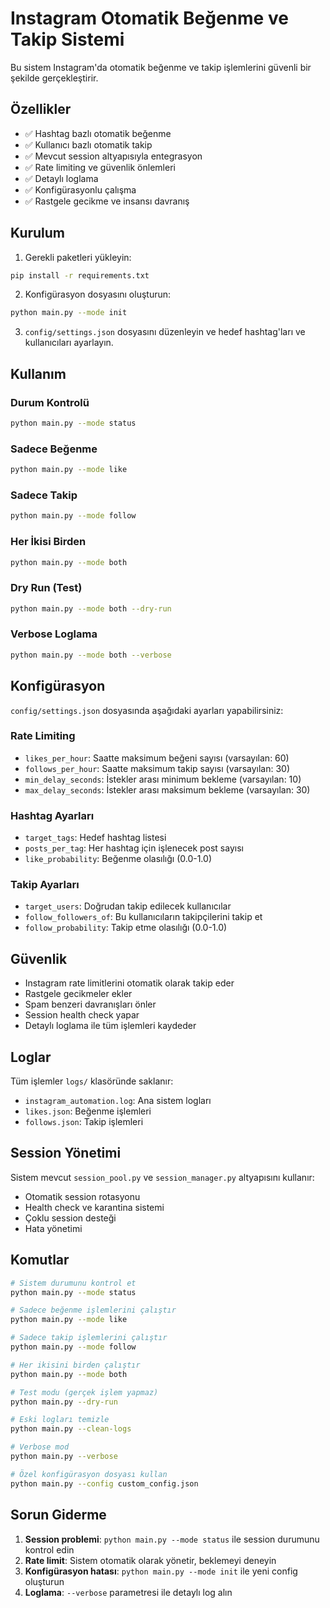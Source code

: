 # Instagram Otomatik Beğenme ve Takip Sistemi

Bu sistem Instagram'da otomatik beğenme ve takip işlemlerini güvenli bir şekilde gerçekleştirir.

## Özellikler

- ✅ Hashtag bazlı otomatik beğenme
- ✅ Kullanıcı bazlı otomatik takip
- ✅ Mevcut session altyapısıyla entegrasyon
- ✅ Rate limiting ve güvenlik önlemleri
- ✅ Detaylı loglama
- ✅ Konfigürasyonlu çalışma
- ✅ Rastgele gecikme ve insansı davranış

## Kurulum

1. Gerekli paketleri yükleyin:
```bash
pip install -r requirements.txt
```

2. Konfigürasyon dosyasını oluşturun:
```bash
python main.py --mode init
```

3. `config/settings.json` dosyasını düzenleyin ve hedef hashtag'ları ve kullanıcıları ayarlayın.

## Kullanım

### Durum Kontrolü
```bash
python main.py --mode status
```

### Sadece Beğenme
```bash
python main.py --mode like
```

### Sadece Takip
```bash
python main.py --mode follow
```

### Her İkisi Birden
```bash
python main.py --mode both
```

### Dry Run (Test)
```bash
python main.py --mode both --dry-run
```

### Verbose Loglama
```bash
python main.py --mode both --verbose
```

## Konfigürasyon

`config/settings.json` dosyasında aşağıdaki ayarları yapabilirsiniz:

### Rate Limiting
- `likes_per_hour`: Saatte maksimum beğeni sayısı (varsayılan: 60)
- `follows_per_hour`: Saatte maksimum takip sayısı (varsayılan: 30)
- `min_delay_seconds`: İstekler arası minimum bekleme (varsayılan: 10)
- `max_delay_seconds`: İstekler arası maksimum bekleme (varsayılan: 30)

### Hashtag Ayarları
- `target_tags`: Hedef hashtag listesi
- `posts_per_tag`: Her hashtag için işlenecek post sayısı
- `like_probability`: Beğenme olasılığı (0.0-1.0)

### Takip Ayarları
- `target_users`: Doğrudan takip edilecek kullanıcılar
- `follow_followers_of`: Bu kullanıcıların takipçilerini takip et
- `follow_probability`: Takip etme olasılığı (0.0-1.0)

## Güvenlik

- Instagram rate limitlerini otomatik olarak takip eder
- Rastgele gecikmeler ekler
- Spam benzeri davranışları önler
- Session health check yapar
- Detaylı loglama ile tüm işlemleri kaydeder

## Loglar

Tüm işlemler `logs/` klasöründe saklanır:
- `instagram_automation.log`: Ana sistem logları
- `likes.json`: Beğenme işlemleri
- `follows.json`: Takip işlemleri

## Session Yönetimi

Sistem mevcut `session_pool.py` ve `session_manager.py` altyapısını kullanır:
- Otomatik session rotasyonu
- Health check ve karantina sistemi
- Çoklu session desteği
- Hata yönetimi

## Komutlar

```bash
# Sistem durumunu kontrol et
python main.py --mode status

# Sadece beğenme işlemlerini çalıştır
python main.py --mode like

# Sadece takip işlemlerini çalıştır  
python main.py --mode follow

# Her ikisini birden çalıştır
python main.py --mode both

# Test modu (gerçek işlem yapmaz)
python main.py --dry-run

# Eski logları temizle
python main.py --clean-logs

# Verbose mod
python main.py --verbose

# Özel konfigürasyon dosyası kullan
python main.py --config custom_config.json
```

## Sorun Giderme

1. **Session problemi**: `python main.py --mode status` ile session durumunu kontrol edin
2. **Rate limit**: Sistem otomatik olarak yönetir, beklemeyi deneyin
3. **Konfigürasyon hatası**: `python main.py --mode init` ile yeni config oluşturun
4. **Loglama**: `--verbose` parametresi ile detaylı log alın